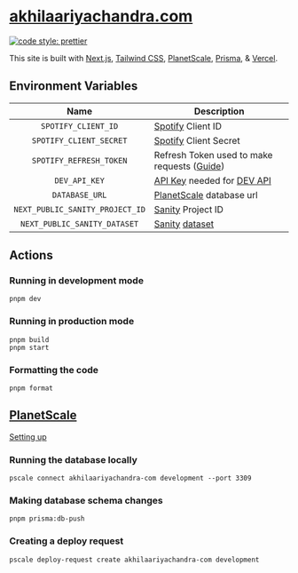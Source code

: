 # [akhilaariyachandra.com](https://akhilaariyachandra.com/)

[![code style: prettier](https://img.shields.io/badge/code_style-prettier-ff69b4.svg?style=flat-square)](https://github.com/prettier/prettier)

This site is built with [Next.js](https://nextjs.org/), [Tailwind CSS](https://tailwindcss.com/), [PlanetScale](https://planetscale.com/), [Prisma](https://www.prisma.io/), & [Vercel](https://vercel.com/home).

## Environment Variables

|              Name               | Description                                                                                                             |
| :-----------------------------: | ----------------------------------------------------------------------------------------------------------------------- |
|       `SPOTIFY_CLIENT_ID`       | [Spotify](https://developer.spotify.com/) Client ID                                                                     |
|     `SPOTIFY_CLIENT_SECRET`     | [Spotify](https://developer.spotify.com/) Client Secret                                                                 |
|     `SPOTIFY_REFRESH_TOKEN`     | Refresh Token used to make requests ([Guide](https://leerob.io/blog/spotify-api-nextjs))                                |
|          `DEV_API_KEY`          | [API Key](https://docs.forem.com/api/#section/Authentication/api_key) needed for [DEV API](https://docs.forem.com/api/) |
|         `DATABASE_URL`          | [PlanetScale](https://planetscale.com/) database url                                                                    |
| `NEXT_PUBLIC_SANITY_PROJECT_ID` | [Sanity](https://www.sanity.io/) Project ID                                                                             |
|  `NEXT_PUBLIC_SANITY_DATASET`   | [Sanity](https://www.sanity.io/) [dataset](https://www.sanity.io/docs/datasets)                                         |

## Actions

### Running in development mode

```shell
pnpm dev
```

### Running in production mode

```shell
pnpm build
pnpm start
```

### Formatting the code

```shell
pnpm format
```

## [PlanetScale](https://planetscale.com/)

[Setting up](https://akhilaariyachandra.com/blog/using-planetscale-with-prisma-in-nextjs)

### Running the database locally

```shell
pscale connect akhilaariyachandra-com development --port 3309
```

### Making database schema changes

```shell
pnpm prisma:db-push
```

### Creating a deploy request

```shell
pscale deploy-request create akhilaariyachandra-com development
```
